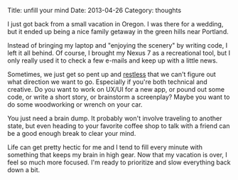 Title: unfill your mind
Date: 2013-04-26
Category: thoughts

I just got back from a small vacation in Oregon.  I was there for a wedding, but it ended up being a nice family getaway in the green hills near Portland.

Instead of bringing my laptop and "enjoying the scenery" by writing code, I left it all behind.  Of course, I brought my Nexus 7 as a recreational tool, but I only really used it to check a few e-mails and keep up with a little news.

Sometimes, we just get so pent up and [restless](/restless.html) that we can't figure out what direction we want to go.  Especially if you're both technical and creative.  Do you want to work on UX/UI for a new app, or pound out some code, or write a short story, or brainstorm a screenplay?  Maybe you want to do some woodworking or wrench on your car.

You just need a brain dump.  It probably won't involve traveling to another state, but even heading to your favorite coffee shop to talk with a friend can be a good enough break to clear your mind.

Life can get pretty hectic for me and I tend to fill every minute with something that keeps my brain in high gear.  Now that my vacation is over, I feel so much more focused.  I'm ready to prioritize and slow everything back down a bit.
